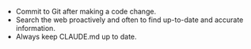 - Commit to Git after making a code change.
- Search the web proactively and often to find up-to-date and accurate information.
- Always keep CLAUDE.md up to date.
